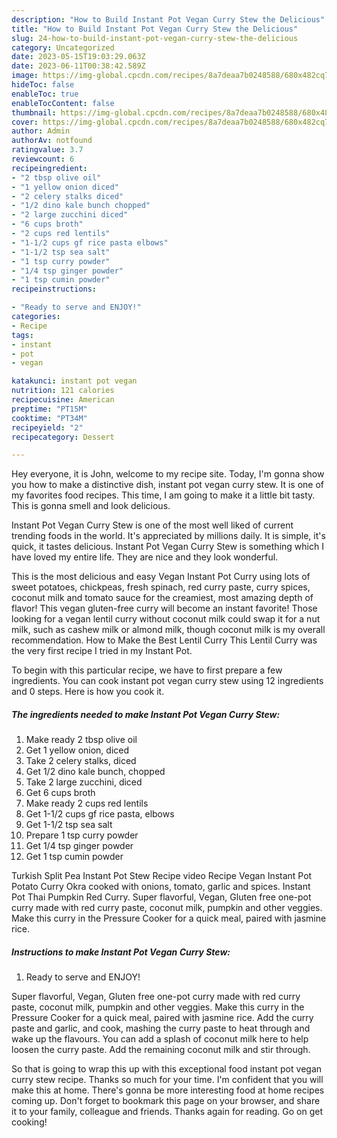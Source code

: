 ```yaml
---
description: "How to Build Instant Pot Vegan Curry Stew the Delicious"
title: "How to Build Instant Pot Vegan Curry Stew the Delicious"
slug: 24-how-to-build-instant-pot-vegan-curry-stew-the-delicious
category: Uncategorized
date: 2023-05-15T19:03:29.063Z
date: 2023-06-11T00:38:42.589Z
image: https://img-global.cpcdn.com/recipes/8a7deaa7b0248588/680x482cq70/instant-pot-vegan-curry-stew-recipe-main-photo.jpg
hideToc: false
enableToc: true
enableTocContent: false
thumbnail: https://img-global.cpcdn.com/recipes/8a7deaa7b0248588/680x482cq70/instant-pot-vegan-curry-stew-recipe-main-photo.jpg
cover: https://img-global.cpcdn.com/recipes/8a7deaa7b0248588/680x482cq70/instant-pot-vegan-curry-stew-recipe-main-photo.jpg
author: Admin
authorAv: notfound
ratingvalue: 3.7
reviewcount: 6
recipeingredient:
- "2 tbsp olive oil"
- "1 yellow onion diced"
- "2 celery stalks diced"
- "1/2 dino kale bunch chopped"
- "2 large zucchini diced"
- "6 cups broth"
- "2 cups red lentils"
- "1-1/2 cups gf rice pasta elbows"
- "1-1/2 tsp sea salt"
- "1 tsp curry powder"
- "1/4 tsp ginger powder"
- "1 tsp cumin powder"
recipeinstructions:

- "Ready to serve and ENJOY!"
categories:
- Recipe
tags:
- instant
- pot
- vegan

katakunci: instant pot vegan 
nutrition: 121 calories
recipecuisine: American
preptime: "PT15M"
cooktime: "PT34M"
recipeyield: "2"
recipecategory: Dessert

---
```



Hey everyone, it is John, welcome to my recipe site. Today, I'm gonna show you how to make a distinctive dish, instant pot vegan curry stew. It is one of my favorites food recipes. This time, I am going to make it a little bit tasty. This is gonna smell and look delicious.

Instant Pot Vegan Curry Stew is one of the most well liked of current trending foods in the world. It's appreciated by millions daily. It is simple, it's quick, it tastes delicious. Instant Pot Vegan Curry Stew is something which I have loved my entire life. They are nice and they look wonderful.

This is the most delicious and easy Vegan Instant Pot Curry using lots of sweet potatoes, chickpeas, fresh spinach, red curry paste, curry spices, coconut milk and tomato sauce for the creamiest, most amazing depth of flavor! This vegan gluten-free curry will become an instant favorite! Those looking for a vegan lentil curry without coconut milk could swap it for a nut milk, such as cashew milk or almond milk, though coconut milk is my overall recommendation. How to Make the Best Lentil Curry This Lentil Curry was the very first recipe I tried in my Instant Pot.


To begin with this particular recipe, we have to first prepare a few ingredients. You can cook instant pot vegan curry stew using 12 ingredients and 0 steps. Here is how you cook it.

<!--inarticleads1-->

##### The ingredients needed to make Instant Pot Vegan Curry Stew:

1. Make ready 2 tbsp olive oil
1. Get 1 yellow onion, diced
1. Take 2 celery stalks, diced
1. Get 1/2 dino kale bunch, chopped
1. Take 2 large zucchini, diced
1. Get 6 cups broth
1. Make ready 2 cups red lentils
1. Get 1-1/2 cups gf rice pasta, elbows
1. Get 1-1/2 tsp sea salt
1. Prepare 1 tsp curry powder
1. Get 1/4 tsp ginger powder
1. Get 1 tsp cumin powder


Turkish Split Pea Instant Pot Stew Recipe video Recipe Vegan Instant Pot Potato Curry Okra cooked with onions, tomato, garlic and spices. Instant Pot Thai Pumpkin Red Curry. Super flavorful, Vegan, Gluten free one-pot curry made with red curry paste, coconut milk, pumpkin and other veggies. Make this curry in the Pressure Cooker for a quick meal, paired with jasmine rice. 

<!--inarticleads2-->

##### Instructions to make Instant Pot Vegan Curry Stew:


1. Ready to serve and ENJOY!

Super flavorful, Vegan, Gluten free one-pot curry made with red curry paste, coconut milk, pumpkin and other veggies. Make this curry in the Pressure Cooker for a quick meal, paired with jasmine rice. Add the curry paste and garlic, and cook, mashing the curry paste to heat through and wake up the flavours. You can add a splash of coconut milk here to help loosen the curry paste. Add the remaining coconut milk and stir through. 

So that is going to wrap this up with this exceptional food instant pot vegan curry stew recipe. Thanks so much for your time. I'm confident that you will make this at home. There's gonna be more interesting food at home recipes coming up. Don't forget to bookmark this page on your browser, and share it to your family, colleague and friends. Thanks again for reading. Go on get cooking!

